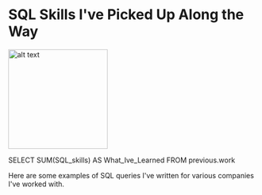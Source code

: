 # SQL Skills I've Picked Up Along the Way

<img src="C:\Users\ryanJ\Desktop\Ryan18\pix\database.jpg" alt="alt text" width="200"/>

SELECT SUM(SQL_skills) AS What_Ive_Learned
FROM previous.work

Here are some examples of SQL queries I've written for various companies I've worked with.
